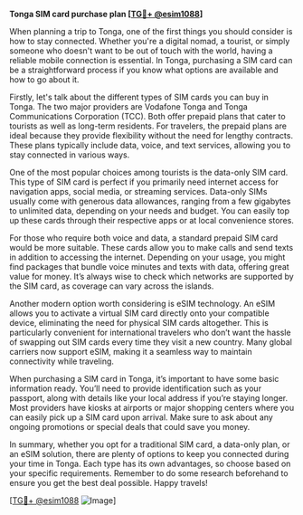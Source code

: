 **Tonga SIM card purchase plan [[TG💪+ @esim1088](https://t.me/s/esim1088)]**

When planning a trip to Tonga, one of the first things you should consider is how to stay connected. Whether you're a digital nomad, a tourist, or simply someone who doesn't want to be out of touch with the world, having a reliable mobile connection is essential. In Tonga, purchasing a SIM card can be a straightforward process if you know what options are available and how to go about it.

Firstly, let's talk about the different types of SIM cards you can buy in Tonga. The two major providers are Vodafone Tonga and Tonga Communications Corporation (TCC). Both offer prepaid plans that cater to tourists as well as long-term residents. For travelers, the prepaid plans are ideal because they provide flexibility without the need for lengthy contracts. These plans typically include data, voice, and text services, allowing you to stay connected in various ways.

One of the most popular choices among tourists is the data-only SIM card. This type of SIM card is perfect if you primarily need internet access for navigation apps, social media, or streaming services. Data-only SIMs usually come with generous data allowances, ranging from a few gigabytes to unlimited data, depending on your needs and budget. You can easily top up these cards through their respective apps or at local convenience stores.

For those who require both voice and data, a standard prepaid SIM card would be more suitable. These cards allow you to make calls and send texts in addition to accessing the internet. Depending on your usage, you might find packages that bundle voice minutes and texts with data, offering great value for money. It’s always wise to check which networks are supported by the SIM card, as coverage can vary across the islands.

Another modern option worth considering is eSIM technology. An eSIM allows you to activate a virtual SIM card directly onto your compatible device, eliminating the need for physical SIM cards altogether. This is particularly convenient for international travelers who don’t want the hassle of swapping out SIM cards every time they visit a new country. Many global carriers now support eSIM, making it a seamless way to maintain connectivity while traveling.

When purchasing a SIM card in Tonga, it’s important to have some basic information ready. You’ll need to provide identification such as your passport, along with details like your local address if you’re staying longer. Most providers have kiosks at airports or major shopping centers where you can easily pick up a SIM card upon arrival. Make sure to ask about any ongoing promotions or special deals that could save you money.

In summary, whether you opt for a traditional SIM card, a data-only plan, or an eSIM solution, there are plenty of options to keep you connected during your time in Tonga. Each type has its own advantages, so choose based on your specific requirements. Remember to do some research beforehand to ensure you get the best deal possible. Happy travels!

[[TG💪+ @esim1088](https://t.me/s/esim1088) ![Image](https://i.postimg.cc/Y0z9fWf4/image.png)]